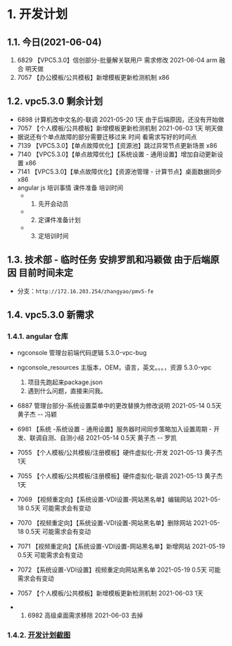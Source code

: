 # 1. 开发计划

## 1.1. 今日(2021-06-04)

1. 6829 【VPC5.3.0】信创部分-批量解关联用户 需求修改 2021-06-04 arm 融合 明天做
2. 7057 【办公模板/公共模板】新增模板更新检测机制 x86

## 1.2. vpc5.3.0 剩余计划

- 6898 计算机改中文名的-联调 2021-05-20 1天 由于后端原因，还没有开始做
- 7057 【个人模板/公共模板】新增模板更新检测机制 2021-06-03 1天 明天做
- 据说还有个单点故障的部分需要迁移过来 时间 看需求写好的时间点
- 7139 【VPC5.3.0】【单点故障优化】【资源池】跳过异常节点更新场景 x86
- 7140 【VPC5.3.0】【单点故障优化】【系统设置 - 通用设置】增加自动更新设置 x86
- 7141 【VPC5.3.0】【单点故障优化】【资源池管理 - 计算节点】桌面数据同步 x86
- angular js 培训事情 课件准备 培训时间
  - 1. 先开会动员
  - 2. 定课件准备计划
  - 3. 定培训时间



## 1.3. 技术部 - 临时任务 安排罗凯和冯颖做 由于后端原因 目前时间未定

- 分支：`http://172.16.203.254/zhangyao/pmv5-fe`

## 1.4. vpc5.3.0 新需求

### 1.4.1. angular 仓库

- ngconsole 管理台前端代码逻辑 5.3.0-vpc-bug
- ngconsole_resources 主版本，OEM，语言，英文。。。，资源 5.3.0-vpc
  1. 项目先跑起来package.json
  2. 遇到什么问题，直接来问我。

- 6887 管理台部分-系统设置菜单中的更改替换为修改说明 2021-05-14 0.5天 黄子杰 -- 冯颖
- 6981 【系统 -系统设置 - 通用设置】服务器时间同步策略加入设置周期 - 开发、联调自测、自测小结 2021-05-14 0.5天 黄子杰 -- 罗凯
- 7055 【个人模板/公共模板/注册模板】硬件虚拟化-开发 2021-05-13 黄子杰 1天
- 7055 【个人模板/公共模板/注册模板】硬件虚拟化-联调 2021-05-13 黄子杰 1天
- 7069 【视频重定向】【系统设置-VDI设置-网站黑名单】编辑网站 2021-05-18 0.5天 可能需求会有变动
- 7070 【视频重定向】【系统设置-VDI设置-网站黑名单】删除网站 2021-05-18 0.5天 可能需求会有变动
- 7071 【视频重定向】【系统设置-VDI设置-网站黑名单】新增网站 2021-05-19 0.5天 可能需求会有变动
- 7072 【系统设置-VDI设置】视频重定向网站黑名单 2021-05-19 0.5天 可能需求会有变动
- 7057 【个人模板/公共模板】新增模板更新检测机制 2021-06-03 1天
- 1. 6982 高级桌面需求移除 2021-06-03 去掉

### 1.4.2. [开发计划截图](./5.3.0-vpc-new.png)
